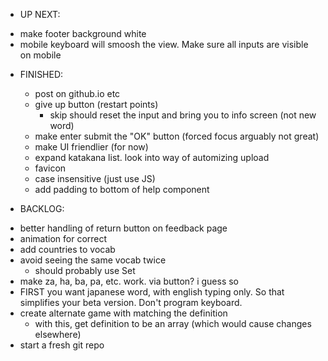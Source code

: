 - UP NEXT:

* make footer background white
* mobile keyboard will smoosh the view. Make sure all inputs are visible on mobile

- FINISHED:

  - post on github.io etc
  - give up button (restart points)
    - skip should reset the input and bring you to info screen (not new word)
  - make enter submit the "OK" button (forced focus arguably not great)
  - make UI friendlier (for now)
  - expand katakana list. look into way of automizing upload
  - favicon
  - case insensitive (just use JS)
  - add padding to bottom of help component

- BACKLOG:

* better handling of return button on feedback page
* animation for correct
* add countries to vocab
* avoid seeing the same vocab twice
  - should probably use Set
* make za, ha, ba, pa, etc. work. via button? i guess so
* FIRST you want japanese word, with english typing only. So that simplifies your beta version. Don't program keyboard.
* create alternate game with matching the definition
  - with this, get definition to be an array (which would cause changes elsewhere)
* start a fresh git repo
